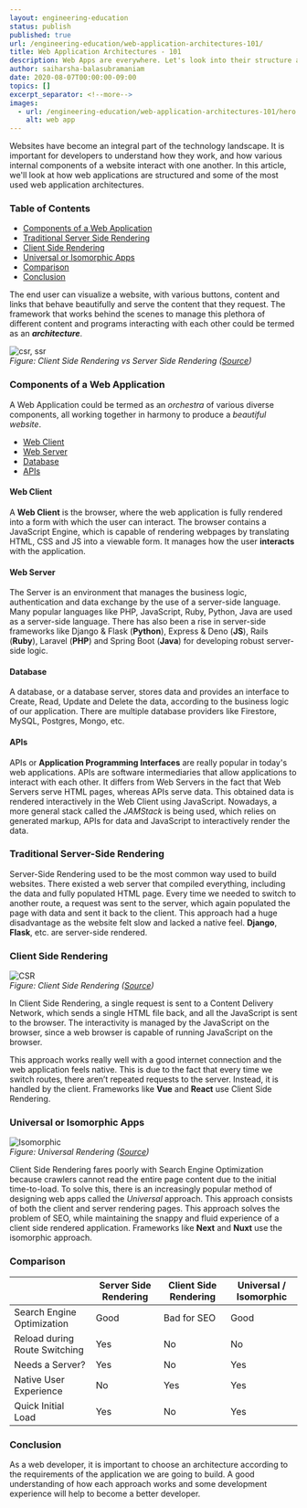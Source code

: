 ```yaml
---
layout: engineering-education
status: publish
published: true
url: /engineering-education/web-application-architectures-101/
title: Web Application Architectures - 101
description: Web Apps are everywhere. Let's look into their structure and how they interact with various services - looking at server side rendering, client side rendering, and universal or isomorphic applications.
author: saiharsha-balasubramaniam
date: 2020-08-07T00:00:00-09:00
topics: []
excerpt_separator: <!--more-->
images:
  - url: /engineering-education/web-application-architectures-101/hero.jpg
    alt: web app
---
```


Websites have become an integral part of the technology landscape. It is important for developers to understand how they work, and how various internal components of a website interact with one another. In this article, we'll look at how web applications are structured and some of the most used web application architectures.

<!--more-->

### Table of Contents

- [Components of a Web Application](#components-of-a-web-application)
- [Traditional Server Side Rendering](#traditional-server-side-rendering)
- [Client Side Rendering](#client-side-rendering)
- [Universal or Isomorphic Apps](#universal-or-isomorphic-apps)
- [Comparison](#comparison)
- [Conclusion](#conclusion)

The end user can visualize a website, with various buttons, content and links that behave beautifully and serve the content that they request. The framework that works behind the scenes to manage this plethora of different content and programs interacting with each other could be termed as an **_architecture_**.

![csr, ssr](/engineering-education/web-application-architectures-101/csr-ssr.png)<br>
_Figure: Client Side Rendering vs Server Side Rendering ([Source](https://www.toptal.com/front-end/client-side-vs-server-side-pre-rendering))_

### Components of a Web Application

A Web Application could be termed as an _orchestra_ of various diverse components, all working together in harmony to produce a _beautiful website_.

- [Web Client](#web-client)
- [Web Server](#web-server)
- [Database](#database)
- [APIs](#apis)

#### Web Client

A **Web Client** is the browser, where the web application is fully rendered into a form with which the user can interact. The browser contains a JavaScript Engine, which is capable of rendering webpages by translating HTML, CSS and JS into a viewable form. It manages how the user **interacts** with the application.

#### Web Server

The Server is an environment that manages the business logic, authentication and data exchange by the use of a server-side language. Many popular languages like PHP, JavaScript, Ruby, Python, Java are used as a server-side language. There has also been a rise in server-side frameworks like Django & Flask (**Python**), Express & Deno (**JS**), Rails (**Ruby**), Laravel (**PHP**) and Spring Boot (**Java**) for developing robust server-side logic.

#### Database

A database, or a database server, stores data and provides an interface to Create, Read, Update and Delete the data, according to the business logic of our application. There are multiple database providers like Firestore, MySQL, Postgres, Mongo, etc.

#### APIs

APIs or **Application Programming Interfaces** are really popular in today's web applications. APIs are software intermediaries that allow applications to interact with each other. It differs from Web Servers in the fact that Web Servers serve HTML pages, whereas APIs serve data. This obtained data is rendered interactively in the Web Client using JavaScript. Nowadays, a more general stack called the _JAMStack_ is being used, which relies on generated markup, APIs for data and JavaScript to interactively render the data.

### Traditional Server-Side Rendering

Server-Side Rendering used to be the most common way used to build websites. There existed a web server that compiled everything, including the data and fully populated HTML page. Every time we needed to switch to another route, a request was sent to the server, which again populated the page with data and sent it back to the client. This approach had a huge disadvantage as the website felt slow and lacked a native feel. **Django**, **Flask**, etc. are server-side rendered.

### Client Side Rendering

![CSR](/engineering-education/web-application-architectures-101/csr.png)<br>
_Figure: Client Side Rendering ([Source](https://laptrinhx.com/understanding-server-side-rendering-721376809/))_

In Client Side Rendering, a single request is sent to a Content Delivery Network, which sends a single HTML file back, and all the JavaScript is sent to the browser. The interactivity is managed by the JavaScript on the browser, since a web browser is capable of running JavaScript on the browser.

This approach works really well with a good internet connection and the web application feels native. This is due to the fact that every time we switch routes, there aren’t repeated requests to the server. Instead, it is handled by the client. Frameworks like **Vue** and **React** use Client Side Rendering.

### Universal or Isomorphic Apps

![Isomorphic](/engineering-education/web-application-architectures-101/iso.png)<br>
_Figure: Universal Rendering ([Source](https://dzone.com/articles/client-side-vs-server-side-rendering-what-to-choos))_

Client Side Rendering fares poorly with Search Engine Optimization because crawlers cannot read the entire page content due to the initial time-to-load. To solve this, there is an increasingly popular method of designing web apps called the _Universal_ approach. This approach consists of both the client and server rendering pages. This approach solves the problem of SEO, while maintaining the snappy and fluid experience of a client side rendered application. Frameworks like **Next** and **Nuxt** use the isomorphic approach.

### Comparison

|                               | **Server Side Rendering** | **Client Side Rendering** | **Universal / Isomorphic** |
| ----------------------------- | ------------------------- | ------------------------- | -------------------------- |
| Search Engine Optimization    | Good                      | Bad for SEO               | Good                       |
| Reload during Route Switching | Yes                       | No                        | No                         |
| Needs a Server?               | Yes                       | No                        | Yes                        |
| Native User Experience        | No                        | Yes                       | Yes                        |
| Quick Initial Load            | Yes                       | No                        | Yes                        |

### Conclusion

As a web developer, it is important to choose an architecture according to the requirements of the application we are going to build. A good understanding of how each approach works and some development experience will help to become a better developer.
